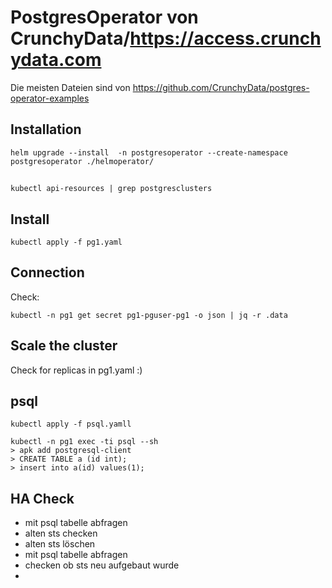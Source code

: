 # PostgresOperator von CrunchyData/https://access.crunchydata.com

Die meisten Dateien sind von https://github.com/CrunchyData/postgres-operator-examples


## Installation

~~~
helm upgrade --install  -n postgresoperator --create-namespace postgresoperator ./helmoperator/
~~~

## 

~~~
kubectl api-resources | grep postgresclusters
~~~

## Install

~~~
kubectl apply -f pg1.yaml
~~~


## Connection

Check:

~~~
kubectl -n pg1 get secret pg1-pguser-pg1 -o json | jq -r .data
~~~

## Scale the cluster

Check for replicas in pg1.yaml :)

##  psql

~~~
kubectl apply -f psql.yamll
~~~

~~~
kubectl -n pg1 exec -ti psql --sh 
> apk add postgresql-client
> CREATE TABLE a (id int);
> insert into a(id) values(1);
~~~

## HA Check

* mit psql tabelle abfragen
* alten sts checken
* alten sts löschen
* mit psql tabelle abfragen
* checken ob sts neu aufgebaut wurde
* 


